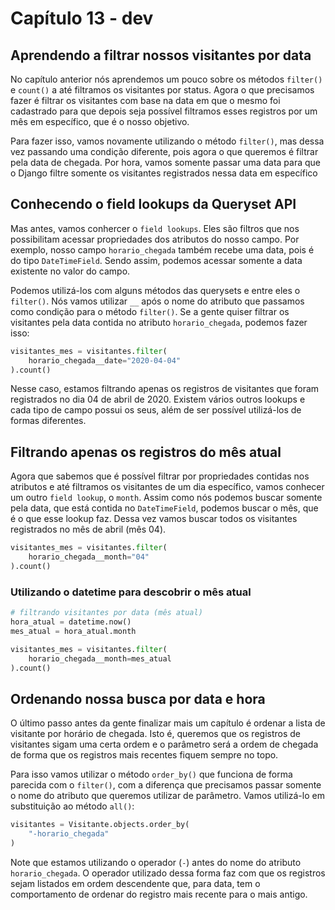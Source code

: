 # Capítulo 13 - dev

## Aprendendo a filtrar nossos visitantes por data

No capítulo anterior nós aprendemos um pouco sobre os métodos `filter()` e `count()` a até filtramos os visitantes por status. Agora o que precisamos fazer é filtrar os visitantes com base na data em que o mesmo foi cadastrado para que depois seja possível filtramos esses registros por um mês em específico, que é o nosso objetivo.

Para fazer isso, vamos novamente utilizando o método `filter()`, mas dessa vez passando uma condição diferente, pois agora o que queremos é filtrar pela data de chegada. Por hora, vamos somente passar uma data para que o Django filtre somente os visitantes registrados nessa data em específico

## Conhecendo o field lookups da Queryset API

Mas antes, vamos conhercer o `field lookups`. Eles são filtros que nos possibilitam acessar propriedades dos atributos do nosso campo. Por exemplo, nosso campo `horario_chegada` também recebe uma data, pois é do tipo `DateTimeField`. Sendo assim, podemos acessar somente a data existente no valor do campo.

Podemos utilizá-los com alguns métodos das querysets e entre eles o `filter()`. Nós vamos utilizar `__` após o nome do atributo que passamos como condição para o método `filter()`. Se a gente quiser filtrar os visitantes pela data contida no atributo `horario_chegada`, podemos fazer isso:

```python
visitantes_mes = visitantes.filter(
    horario_chegada__date="2020-04-04"
).count()
```

Nesse caso, estamos filtrando apenas os registros de visitantes que foram registrados no dia 04 de abril de 2020. Existem vários outros lookups e cada tipo de campo possui os seus, além de ser possível utilizá-los de formas diferentes.

## Filtrando apenas os registros do mês atual

Agora que sabemos que é possível filtrar por propriedades contidas nos atributos e até filtramos os visitantes de um dia específico, vamos conhecer um outro `field lookup`, o `month`. Assim como nós podemos buscar somente pela data, que está contida no `DateTimeField`, podemos buscar o mês, que é o que esse lookup faz. Dessa vez vamos buscar todos os visitantes registrados no mês de abril \(mês 04\).

```python
visitantes_mes = visitantes.filter(
    horario_chegada__month="04"
).count()
```

### Utilizando o datetime para descobrir o mês atual



```python
# filtrando visitantes por data (mês atual)
hora_atual = datetime.now()
mes_atual = hora_atual.month

visitantes_mes = visitantes.filter(
    horario_chegada__month=mes_atual
).count()
```

## Ordenando nossa busca por data e hora

O último passo antes da gente finalizar mais um capítulo é ordenar a lista de visitante por horário de chegada. Isto é, queremos que os registros de visitantes sigam uma certa ordem e o parâmetro será a ordem de chegada de forma que os registros mais recentes fiquem sempre no topo.

Para isso vamos utilizar o método `order_by()` que funciona de forma parecida com o `filter()`, com a diferença que precisamos passar somente o nome do atributo que queremos utilizar de parâmetro. Vamos utilizá-lo em substituição ao método `all()`: 

```python
visitantes = Visitante.objects.order_by(
    "-horario_chegada"
)
```

Note que estamos utilizando o operador \(`-`\) antes do nome do atributo `horario_chegada`. O operador utilizado dessa forma faz com que os registros sejam listados em ordem descendente que, para data, tem o comportamento de ordenar do registro mais recente para o mais antigo.


